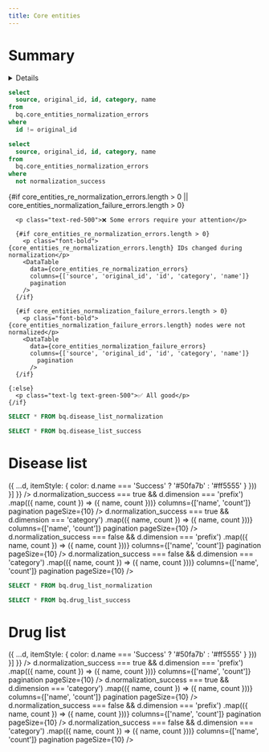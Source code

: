 ```yaml
---
title: Core entities
---
```


# Summary

<Details title="Core entities' ids should not change during normalization, click here to understand why">

  We normalize core entities' ids in the MATRIX pipeline to make sure we can join them with our other data sources and Knowledge Graphs. However, their id should not change during normalization, otherwise we will end up with id conflict in downstream systems like ORCHARD as they consume both core-entities and MATRIX outputs.

  This is an iteration on this issue and is likely to change in the future.
</Details>

```sql core_entities_re_normalization_errors
select 
  source, original_id, id, category, name 
from
  bq.core_entities_normalization_errors 
where 
  id != original_id
```

```sql core_entities_normalization_failure_errors
select 
  source, original_id, id, category, name 
from
  bq.core_entities_normalization_errors 
where 
  not normalization_success
```

<div class="text-center text-lg mt-6 mb-6 space-y-4">
    {#if core_entities_re_normalization_errors.length > 0 || core_entities_normalization_failure_errors.length > 0}

      <p class="text-red-500">❌ Some errors require your attention</p>

      {#if core_entities_re_normalization_errors.length > 0}
        <p class="font-bold">{core_entities_re_normalization_errors.length} IDs changed during normalization</p>
        <DataTable
          data={core_entities_re_normalization_errors}
          columns={['source', 'original_id', 'id', 'category', 'name']}
          pagination
        />
      {/if}

      {#if core_entities_normalization_failure_errors.length > 0}
        <p class="font-bold">{core_entities_normalization_failure_errors.length} nodes were not normalized</p>
        <DataTable
          data={core_entities_normalization_failure_errors}
          columns={['source', 'original_id', 'id', 'category', 'name']}
            pagination
          />
      {/if}

    {:else}
      <p class="text-lg text-green-500">✅ All good</p>
    {/if}
</div>

<div class="h-4"/>

```sql disease_list_normalization
SELECT * FROM bq.disease_list_normalization
```

```sql disease_list_success
SELECT * FROM bq.disease_list_success
```

# Disease list

<Grid col=2>
    <ECharts
        config={{
            tooltip: {
                formatter: function(params) {
                    const count = params.data.value.toLocaleString();
                    return `${params.name}: ${count} nodes (${params.percent}%)`;
                }
            },
            series: [{
                type: 'pie', 
                radius: ['30%', '50%'],
                data: disease_list_normalization.map(d => ({
                    ...d,
                    itemStyle: {
                      color: d.name === 'Success' ? '#50fa7b' : '#ff5555' 
                    }
                }))
            }]
        }}
    />
    <Tabs fullWidth=true>
        <Tab label="Success">
            <Tabs>
              <Tab label="Prefixes">
                <DataTable
                          data={disease_list_success
                            .filter(d => d.normalization_success === true && d.dimension === 'prefix')
                            .map(({ name, count }) => ({ name, count }))}
                          columns={['name', 'count']}
                          pagination
                          pageSize={10}
                        />
              </Tab>
              <Tab label="Categories">
                <DataTable
                          data={disease_list_success
                            .filter(d => d.normalization_success === true && d.dimension === 'category')
                            .map(({ name, count }) => ({ name, count }))}
                          columns={['name', 'count']}
                          pagination
                          pageSize={10}
                        />
              </Tab>
            </Tabs>
        </Tab>
        <Tab label="Failure">
            <Tabs>
              <Tab label="Prefixes">
                <DataTable
                          data={disease_list_success
                            .filter(d => d.normalization_success === false && d.dimension === 'prefix')
                            .map(({ name, count }) => ({ name, count }))}
                          columns={['name', 'count']}
                          pagination
                          pageSize={10}
                        />
              </Tab>
              <Tab label="Categories">
                <DataTable
                          data={disease_list_success
                            .filter(d => d.normalization_success === false && d.dimension === 'category')
                            .map(({ name, count }) => ({ name, count }))}
                          columns={['name', 'count']}
                          pagination
                          pageSize={10}
                        />
              </Tab>
            </Tabs>
        </Tab>
    </Tabs>
</Grid>

```sql drug_list_normalization
SELECT * FROM bq.drug_list_normalization
```

```sql drug_list_success
SELECT * FROM bq.drug_list_success
```

# Drug list 

<Grid col=2>
    <ECharts
        config={{
            tooltip: {
                formatter: function(params) {
                    const count = params.data.value.toLocaleString();
                    return `${params.name}: ${count} nodes (${params.percent}%)`;
                }
            },
            series: [{
                type: 'pie', 
                radius: ['30%', '50%'],
                data: drug_list_normalization.map(d => ({
                    ...d,
                    itemStyle: {
                      color: d.name === 'Success' ? '#50fa7b' : '#ff5555' 
                    }
                }))
            }]
        }}
    />
    <Tabs fullWidth=true>
        <Tab label="Success">
            <Tabs>
              <Tab label="Prefixes">
                <DataTable
                          data={drug_list_success
                            .filter(d => d.normalization_success === true && d.dimension === 'prefix')
                            .map(({ name, count }) => ({ name, count }))}
                          columns={['name', 'count']}
                          pagination
                          pageSize={10}
                        />
              </Tab>
              <Tab label="Categories">
                <DataTable
                          data={drug_list_success
                            .filter(d => d.normalization_success === true && d.dimension === 'category')
                            .map(({ name, count }) => ({ name, count }))}
                          columns={['name', 'count']}
                          pagination
                          pageSize={10}
                        />
              </Tab>
            </Tabs>
        </Tab>
        <Tab label="Failure">
            <Tabs>
              <Tab label="Prefixes">
                <DataTable
                          data={drug_list_success
                            .filter(d => d.normalization_success === false && d.dimension === 'prefix')
                            .map(({ name, count }) => ({ name, count }))}
                          columns={['name', 'count']}
                          pagination
                          pageSize={10}
                        />
              </Tab>
              <Tab label="Categories">
                <DataTable
                          data={drug_list_success
                            .filter(d => d.normalization_success === false && d.dimension === 'category')
                            .map(({ name, count }) => ({ name, count }))}
                          columns={['name', 'count']}
                          pagination
                          pageSize={10}
                        />
              </Tab>
            </Tabs>
        </Tab>
    </Tabs>
</Grid>
